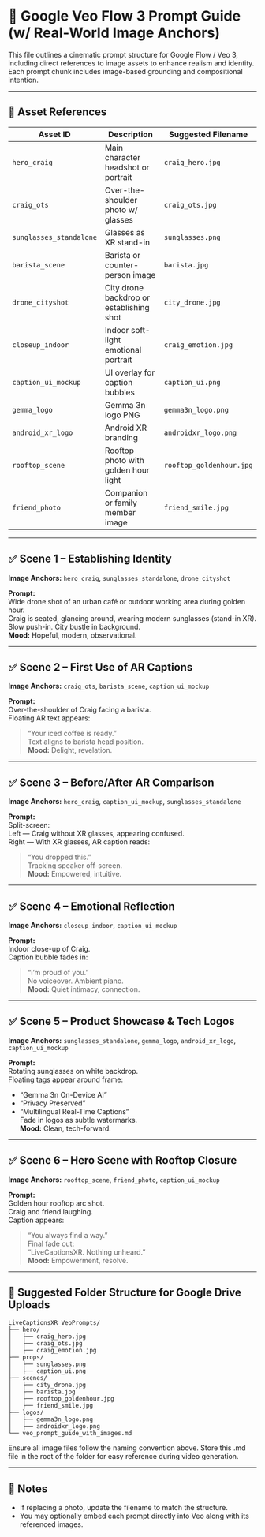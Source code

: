 # 🎥 Google Veo Flow 3 Prompt Guide (w/ Real-World Image Anchors)

This file outlines a cinematic prompt structure for Google Flow / Veo 3, including direct references to image assets to enhance realism and identity. Each prompt chunk includes image-based grounding and compositional intention.

---

## 🔧 Asset References

| Asset ID               | Description                              | Suggested Filename                |
|------------------------|------------------------------------------|-----------------------------------|
| `hero_craig`           | Main character headshot or portrait      | `craig_hero.jpg`                  |
| `craig_ots`            | Over-the-shoulder photo w/ glasses       | `craig_ots.jpg`                   |
| `sunglasses_standalone`| Glasses as XR stand-in                   | `sunglasses.png`                  |
| `barista_scene`        | Barista or counter-person image          | `barista.jpg`                     |
| `drone_cityshot`       | City drone backdrop or establishing shot | `city_drone.jpg`                  |
| `closeup_indoor`       | Indoor soft-light emotional portrait     | `craig_emotion.jpg`               |
| `caption_ui_mockup`    | UI overlay for caption bubbles           | `caption_ui.png`                  |
| `gemma_logo`           | Gemma 3n logo PNG                        | `gemma3n_logo.png`                |
| `android_xr_logo`      | Android XR branding                      | `androidxr_logo.png`              |
| `rooftop_scene`        | Rooftop photo with golden hour light     | `rooftop_goldenhour.jpg`          |
| `friend_photo`         | Companion or family member image         | `friend_smile.jpg`                |

---

## ✅ Scene 1 – Establishing Identity

**Image Anchors:** `hero_craig`, `sunglasses_standalone`, `drone_cityshot`

**Prompt:**  
Wide drone shot of an urban café or outdoor working area during golden hour.  
Craig is seated, glancing around, wearing modern sunglasses (stand-in XR).  
Slow push-in. City bustle in background.  
**Mood:** Hopeful, modern, observational.

---

## ✅ Scene 2 – First Use of AR Captions

**Image Anchors:** `craig_ots`, `barista_scene`, `caption_ui_mockup`

**Prompt:**  
Over-the-shoulder of Craig facing a barista.  
Floating AR text appears:  
> “Your iced coffee is ready.”  
Text aligns to barista head position.  
**Mood:** Delight, revelation.

---

## ✅ Scene 3 – Before/After AR Comparison

**Image Anchors:** `hero_craig`, `caption_ui_mockup`, `sunglasses_standalone`

**Prompt:**  
Split-screen:  
Left — Craig without XR glasses, appearing confused.  
Right — With XR glasses, AR caption reads:  
> “You dropped this.”  
Tracking speaker off-screen.  
**Mood:** Empowered, intuitive.

---

## ✅ Scene 4 – Emotional Reflection

**Image Anchors:** `closeup_indoor`, `caption_ui_mockup`

**Prompt:**  
Indoor close-up of Craig.  
Caption bubble fades in:  
> “I’m proud of you.”  
No voiceover. Ambient piano.  
**Mood:** Quiet intimacy, connection.

---

## ✅ Scene 5 – Product Showcase & Tech Logos

**Image Anchors:** `sunglasses_standalone`, `gemma_logo`, `android_xr_logo`, `caption_ui_mockup`

**Prompt:**  
Rotating sunglasses on white backdrop.  
Floating tags appear around frame:  
- “Gemma 3n On-Device AI”  
- “Privacy Preserved”  
- “Multilingual Real-Time Captions”  
Fade in logos as subtle watermarks.  
**Mood:** Clean, tech-forward.

---

## ✅ Scene 6 – Hero Scene with Rooftop Closure

**Image Anchors:** `rooftop_scene`, `friend_photo`, `caption_ui_mockup`

**Prompt:**  
Golden hour rooftop arc shot.  
Craig and friend laughing.  
Caption appears:  
> “You always find a way.”  
Final fade out:  
> “LiveCaptionsXR. Nothing unheard.”  
**Mood:** Empowerment, resolve.

---

## 📁 Suggested Folder Structure for Google Drive Uploads

```
LiveCaptionsXR_VeoPrompts/
├── hero/
│   ├── craig_hero.jpg
│   ├── craig_ots.jpg
│   ├── craig_emotion.jpg
├── props/
│   ├── sunglasses.png
│   ├── caption_ui.png
├── scenes/
│   ├── city_drone.jpg
│   ├── barista.jpg
│   ├── rooftop_goldenhour.jpg
│   ├── friend_smile.jpg
├── logos/
│   ├── gemma3n_logo.png
│   ├── androidxr_logo.png
└── veo_prompt_guide_with_images.md
```

Ensure all image files follow the naming convention above. Store this .md file in the root of the folder for easy reference during video generation.

---

## 🧭 Notes
- If replacing a photo, update the filename to match the structure.
- You may optionally embed each prompt directly into Veo along with its referenced images.

